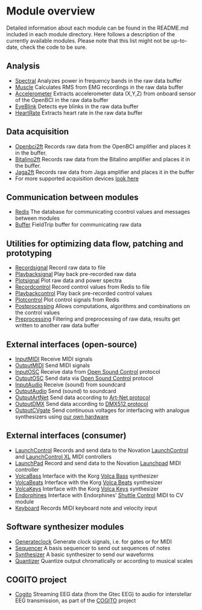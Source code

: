 
# Module overview

Detailed information about each module can be found in the README.md included in each module directory. Here follows a description of the currently available modules. Please note that this list might not be up-to-date, check the code to be sure.

## Analysis

* [Spectral](https://github.com/eegsynth/eegsynth/tree/master/module/spectral) Analyzes power in frequency bands in the raw data buffer
* [Muscle](https://github.com/eegsynth/eegsynth/tree/master/module/muscle) Calculates RMS from EMG recordings in the raw data buffer
* [Accelerometer](https://github.com/eegsynth/eegsynth/tree/master/module/accelerometer) Extracts accelerometer data (X,Y,Z) from onboard sensor of the OpenBCI  in the raw data buffer
* [EyeBlink](https://github.com/eegsynth/eegsynth/tree/master/module/eyeblink) Detects eye blinks in the raw data buffer
* [HeartRate](https://github.com/eegsynth/eegsynth/tree/master/module/heartrate) Extracts heart rate in the raw data buffer

## Data acquisition

* [Openbci2ft](https://github.com/eegsynth/eegsynth/tree/master/module/openbci2ft) Records raw data from the OpenBCI amplifier and places it in the buffer.
* [Bitalino2ft](https://github.com/eegsynth/eegsynth/tree/master/module/bitalino2ft) Records raw data from the Bitalino amplifier and places it in the buffer.
* [Jaga2ft](https://github.com/eegsynth/eegsynth/tree/master/module/jaga2ft) Records raw data from Jaga amplifier and places it in the buffer
* For more supported acquisition devices [look here](http://www.fieldtriptoolbox.org/development/realtime/implementation)

## Communication between modules

* [Redis](https://github.com/eegsynth/eegsynth/tree/master/module/redis) The database for communicating ccontrol values and messages between modules
* [Buffer](https://github.com/eegsynth/eegsynth/tree/master/module/buffer) FieldTrip buffer for communicating raw data

## Utilities for optimizing data flow, patching and prototyping

* [Recordsignal](https://github.com/eegsynth/eegsynth/tree/master/module/recordsignal) Record raw data to file
* [Playbacksignal](https://github.com/eegsynth/eegsynth/tree/master/module/playbacksignal) Play back pre-recorded raw data
* [Plotsignal](https://github.com/eegsynth/eegsynth/tree/master/module/plotsignal) Plot raw data and power spectra
* [Recordcontrol](https://github.com/eegsynth/eegsynth/tree/master/module/recordcontrol) Record control values from Redis to file
* [Playbackcontrol](https://github.com/eegsynth/eegsynth/tree/master/module/playbackcontrol) Play back pre-recorded control values
* [Plotcontrol](https://github.com/eegsynth/eegsynth/tree/master/module/plotcontrol) Plot control signals from Redis
* [Postprocessing](https://github.com/eegsynth/eegsynth/tree/master/module/postprocessor) Allows computations, algorithms and combinations on the control values
* [Preprocessing](https://github.com/eegsynth/eegsynth/tree/master/module/preprocessor) Filtering and preprocessing of raw data, results get written to another raw data buffer

## External interfaces (open-source)

* [InputMIDI](https://github.com/eegsynth/eegsynth/tree/master/module/inputmidi) Receive MIDI signals
* [OutputMIDI](https://github.com/eegsynth/eegsynth/tree/master/module/outputmidi) Send MIDI signals
* [InputOSC](https://github.com/eegsynth/eegsynth/tree/master/module/inputosc) Receive data from [Open Sound Control](http://opensoundcontrol.org/introduction-osc) protocol
* [OutputOSC](https://github.com/eegsynth/eegsynth/tree/master/module/outputosc) Send data via [Open Sound Control](http://opensoundcontrol.org/introduction-osc) protocol
* [InputAudio](https://github.com/eegsynth/eegsynth/tree/master/module/InputAudio) Receive (sound) from soundcard
* [OutputAudio](https://github.com/eegsynth/eegsynth/tree/master/module/outputaudio) Send (sound) to soundcard
* [OutputArtNet](https://github.com/eegsynth/eegsynth/tree/master/module/outputartnet) Send data according to [Art-Net protocol](https://en.wikipedia.org/wiki/Art-Net)
* [OutputDMX](https://github.com/eegsynth/eegsynth/tree/master/module/outputdmx512) Send data according to [DMX512 protocol](https://en.wikipedia.org/wiki/DMX512)
* [OutputCVgate](https://github.com/eegsynth/eegsynth/tree/master/module/outputcvgate) Send continuous voltages for interfacing with analogue synthesizers using [our own hardware](http://www.ouunpo.com/eegsynth/?page_id=516)

## External interfaces (consumer)

* [LaunchControl](https://github.com/eegsynth/eegsynth/tree/master/module/launchcontrol) Records and send data to the Novation [LaunchControl](https://global.novationmusic.com/launch/launch-control) and [LaunchControl XL](https://global.novationmusic.com/launch/launch-control-xl) MIDI controllers
* [LaunchPad](https://github.com/eegsynth/eegsynth/tree/master/module/launchpad) Record and send data to the Novation [Launchpad](https://global.novationmusic.com/launch/launchpad) MIDI controller
* [VolcaBass](https://github.com/eegsynth/eegsynth/tree/master/module/volcabass) Interface with the Korg [Volca Bass](http://www.korg.com/us/products/dj/volca_bass/) synthesizer
* [VolcaBeats](https://github.com/eegsynth/eegsynth/tree/master/module/volcabeats) Interface with the Korg [Volca Beats](http://www.korg.com/us/products/dj/volca_beats/) synthesizer
* [VolcaKeys](https://github.com/eegsynth/eegsynth/tree/master/module/volcakeys) Interface with the Korg [Volca Keys](http://www.korg.com/us/products/dj/volca_keys/) synthesizer
* [Endorphines](https://github.com/eegsynth/eegsynth/tree/master/module/endorphines) Interface with Endorphines’ [Shuttle Control](https://endorphin.es/endorphin.es--modules.html) MIDI to CV module
* [Keyboard](https://github.com/eegsynth/eegsynth/tree/master/module/keyboard) Records MIDI keyboard note and velocity input

## Software synthesizer modules

* [Generateclock](https://github.com/eegsynth/eegsynth/tree/master/module/generateclock) Generate clock signals, i.e. for gates or for MIDI
* [Sequencer](https://github.com/eegsynth/eegsynth/tree/master/module/sequencer) A basis sequencer to send out sequences of notes
* [Synthesizer](https://github.com/eegsynth/eegsynth/tree/master/module/synthesizer) A basic synthesizer to send our waveforms
* [Quantizer](https://github.com/eegsynth/eegsynth/tree/master/module/quantizer) Quantize output chromatically or according to musical scales

## COGITO project

* [Cogito](https://github.com/eegsynth/eegsynth/tree/master/module/cogito) Streaming EEG data (from the Gtec EEG) to audio for interstellar EEG transmission, as part of the [COGITO](http://www.cogitoinspace.org/) project
